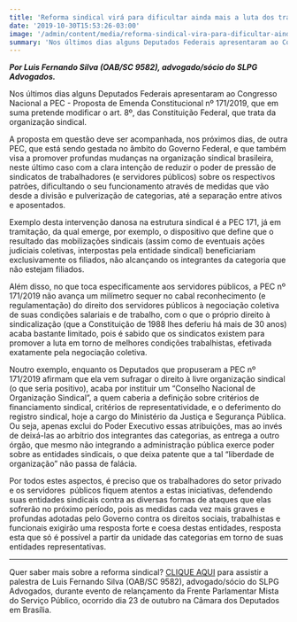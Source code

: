 ```yaml
---
title: 'Reforma sindical virá para dificultar ainda mais a luta dos trabalhadores (vídeo)'
date: '2019-10-30T15:53:26-03:00'
image: '/admin/content/media/reforma-sindical-vira-para-dificultar-ainda-mais-luta-dos-trabalhadores-video.jpeg'
summary: 'Nos últimos dias alguns Deputados Federais apresentaram ao Congresso Nacional a PEC - Proposta de Emenda Constitucional nº 171/2019, que em suma pretende modificar o art. 8º, das Constituição Federal, que trata da organização sindical.'
---
```


**_Por Luis Fernando Silva (OAB/SC 9582), advogado/sócio do SLPG Advogados._**

Nos últimos dias alguns Deputados Federais apresentaram ao Congresso Nacional a PEC - Proposta de Emenda Constitucional nº 171/2019, que em suma pretende modificar o art. 8º, das Constituição Federal, que trata da organização sindical.

A proposta em questão deve ser acompanhada, nos próximos dias, de outra PEC, que está sendo gestada no âmbito do Governo Federal, e que também visa a promover profundas mudanças na organização sindical brasileira, neste último caso com a clara intenção de reduzir o poder de pressão de sindicatos de trabalhadores (e servidores públicos) sobre os respectivos patrões, dificultando o seu funcionamento através de medidas que vão desde a divisão e pulverização de categorias, até a separação entre ativos e aposentados.

Exemplo desta intervenção danosa na estrutura sindical é a PEC 171, já em tramitação, da qual emerge, por exemplo, o dispositivo que define que o resultado das mobilizações sindicais (assim como de eventuais ações judiciais coletivas, interpostas pela entidade sindical) beneficiariam exclusivamente os filiados, não alcançando os integrantes da categoria que não estejam filiados.

Além disso, no que toca especificamente aos servidores públicos, a PEC nº 171/2019 não avança um milímetro sequer no cabal reconhecimento (e regulamentação) do direito dos servidores públicos à negociação coletiva de suas condições salariais e de trabalho, com o que o próprio direito à sindicalização (que a Constituição de 1988 lhes deferiu há mais de 30 anos) acaba bastante limitado, pois é sabido que os sindicatos existem para promover a luta em torno de melhores condições trabalhistas, efetivada exatamente pela negociação coletiva.

Noutro exemplo, enquanto os Deputados que propuseram a PEC nº 171/2019 afirmam que ela vem sufragar o direito à livre organização sindical (o que seria positivo), acaba por instituir um “Conselho Nacional de Organização Sindical”, a quem caberia a definição sobre critérios de financiamento sindical, critérios de representatividade, e o deferimento do registro sindical, hoje a cargo do Ministério da Justiça e Segurança Pública. Ou seja, apenas exclui do Poder Executivo essas atribuições, mas ao invés de deixá-las ao arbítrio dos integrantes das categorias, as entrega a outro órgão, que mesmo não integrando a administração pública exerce poder sobre as entidades sindicais, o que deixa patente que a tal “liberdade de organização” não passa de falácia.

Por todos estes aspectos, é preciso que os trabalhadores do setor privado e os servidores  públicos fiquem atentos a estas iniciativas, defendendo suas entidades sindicais contra as diversas formas de ataques que elas sofrerão no próximo período, pois as medidas cada vez mais graves e profundas adotadas pelo Governo contra os direitos sociais, trabalhistas e funcionais exigirão uma resposta forte e coesa destas entidades, resposta esta que só é possível a partir da unidade das categorias em torno de suas entidades representativas.

---

Quer saber mais sobre a reforma sindical? [CLIQUE AQUI](https://youtu.be/5edWvI16eEc) para assistir a palestra de Luis Fernando Silva (OAB/SC 9582), advogado/sócio do SLPG Advogados, durante evento de relançamento da Frente Parlamentar Mista do Serviço Público, ocorrido dia 23 de outubro na Câmara dos Deputados em Brasília.
